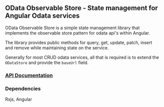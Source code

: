 ## OData Observable Store - State management for Angular Odata services

OData Observable Store is a simple state management library that implements the observable store pattern for odata api's within Angular.


The library provides public methods for query, get, update, patch, insert and remove while maintaining state on the service.

Generally for most CRUD odata services, all that is required is to extend the `ODataStore` and provide the `baseUrl` field.

### [API Documentation](https://github.com/lucasheight/odata-observable-store/blob/master/projects/odata-observable-store/docs/globals.md)

### Dependencies
Rxjs, Angular
